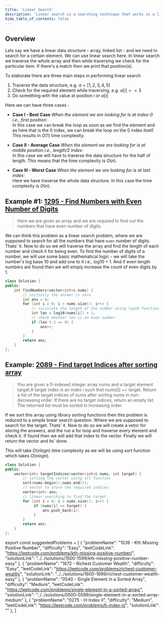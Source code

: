 ```yaml
---
title: 'Linear Search'
description: 'Linear search is a searching technique that works in a linear / sequential fashion. It traverses whole of the data structure and returns the position(s) where the value is found. If not found then it simple returns nothing.'
hide_table_of_contents: false
---
```


<TutorialAuthors names="@siddoinghisjob"/>

## Overview

Lets say we have a linear data structure - array, linked list - and we need to search for a certain element. We can use linear search here. In linear search we traverse the whole array and then while traversing we check for the particular item. If there's a match then we print that position(s).

To elaborate there are three main steps in performing linear search

1. Traverse the data structure, e.g. $a = [1, 2, 3, 4, 5]$
2. Check for the required element while traversing, e.g. $a[i] == 3$
3. Do something with the value at position $i$ or $a[i]$

Here we can have three cases :

- **Case I - Best Case** *When the element we are looking for is at index-0 i.e., first position:*<br/>
In this case we can break the loop as soon as we find the element and as here that is the 0 index, we can break the loop on the 0 index itself. This results in $O(1)$ time complexity.

- **Case II - Average Case** *When the element we are looking for is at middle position i.e., length/2 index:*<br/>
In this case we will have to traverse the data structure for the half of length. This means that the time complexity is $O(n)$.

- **Case III - Worst Case** *When the element we are looking for is at last index:*<br/>
Here we have traverse the whole data structure. In this case the time complexity is $O(n)$.

## Example #1: [1295 - Find Numbers with Even Number of Digits](https://leetcode.com/problems/find-numbers-with-even-number-of-digits/)

> Here we are given an array and we are required to find out the numbers that have even number of digits.

We can think this problem as a linear search problem, where we are supposed to search for all the numbers that have `even` number of digits. Thats' it. Now to do so we will traverse the array and find the length of each number and check it for being even. To find the number of digits of a number, we will use some basic mathematical logic - we will take the number's log base $10$ and add one to it $i$.e., $log10 + 1$. And if even length numbers are found then we will simply increase the count of even digits by $1$. 

<Tabs>
<TabItem value="cpp" label="C++">
<SolutionAuthor name="@siddoinghisjob"/>

```cpp
class Solution {
public:
    int findNumbers(vector<int>& nums) {
        // initially the answer is zero
        int ans = 0; 
        for (int i = 0; i < nums.size(); i++) {
            // calculate the length of the number using log10 function 
            int len = log10(nums[i]) + 1;
            // check whether len is an even number
            if (len % 2 == 0) {
                ans++;
            }
        }
        return ans;
    }
};
```

</TabItem>
</Tabs>

## Example: [2089 - Find target Indices after sorting array](https://leetcode.com/problems/find-target-indices-after-sorting-array/)

> You are given a 0-indexed integer array nums and a target element target.A target index is an index i such that nums[i] == target.
Return a list of the target indices of nums after sorting nums in non-decreasing order. If there are no target indices, return an empty list. The returned list must be sorted in increasing order.

If we sort this array using library sorting functions then this problem is reduced to a simple linear search question. Where we are supposed to search for the target. Thats' it. Now to do so we will create a vetor for storing the answers, and the run a for loop and traverse every element and check it. If found then we will add that index to the vector.
Finally we will return the vector and its' done.

This will take $O(nlogn)$ time complexity as we will be using sort function which takes $O(nlogn)$.

<Tabs>
<TabItem value="cpp" label="C++">
<SolutionAuthor name="@siddoinghisjob"/>

```cpp
class Solution {
public:
    vector<int> targetIndices(vector<int>& nums, int target) {
        // sorting the vector using stl function
        sort(nums.begin(),nums.end());
        // vector to store the required indices
        vector<int> ans;
        // linear searching to find the target
        for (int i = 0; i < nums.size(); i++) {
             if (nums[i] == target) {
                 ans.push_back(i);
             }
        }
        return ans;
    }
};
```

</TabItem>
</Tabs>

export const suggestedProblems = [
  {
    "problemName": "1539 - Kth Missing Positive Number",
    "difficulty": "Easy",
    "leetCodeLink": "https://leetcode.com/problems/kth-missing-positive-number/",
    "solutionLink": "../../solutions/1500-1599/kth-missing-positive-number-easy"
  },
  {
    "problemName": "1672 - Richest Customer Wealth",
    "difficulty": "Easy",
    "leetCodeLink": "https://leetcode.com/problems/richest-customer-wealth/",
    "solutionLink": "../../solutions/1600-1699/richest-customer-wealth-easy"
  },
  {
    "problemName": "0540 - Single Element in a Sorted Array",
    "difficulty": "Medium",
    "leetCodeLink": "https://leetcode.com/problems/single-element-in-a-sorted-array/",
    "solutionLink": "../../solutions/0500-0599/single-element-in-a-sorted-array-medium"
  },
  {
    "problemName": "0275 - H-Index II",
    "difficulty": "Medium",
    "leetCodeLink": "https://leetcode.com/problems/h-index-ii/",
    "solutionLink": ""
  },
  ]

<Table title = "Suggested problems" data = {suggestedProblems}/>
